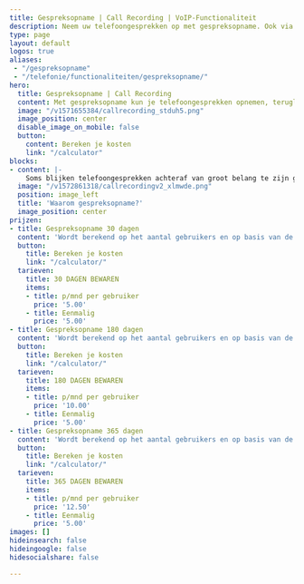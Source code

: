 ```yaml
---
title: Gespreksopname | Call Recording | VoIP-Functionaliteit
description: Neem uw telefoongesprekken op met gespreksopname. Ook via Qaller en Vamos mobiel. Uw gesprekken zijn terug te luisteren en te downloaden op de Hosted telefooncentrale.
type: page
layout: default
logos: true
aliases: 
 - "/gespreksopname"
 - "/telefonie/functionaliteiten/gespreksopname/"
hero:
  title: Gespreksopname | Call Recording
  content: Met gespreksopname kun je telefoongesprekken opnemen, terugluisteren en bewaren. Oók gesprekken die je via de Smartphone maakt (Qaller of Vamos). De gespreksopnamefunctie kun je zelf per gebruiker in- en uitschakelen. Kies zelf of je alle gesprekken opneemt, of zet recording tijdens een gesprek aan. Opgenomen telefoongesprekken kun je beluisteren en gemakkelijk downloaden op de telefooncentrale.
  image: "/v1571655384/callrecording_stduh5.png"
  image_position: center
  disable_image_on_mobile: false
  button:
    content: Bereken je kosten
    link: "/calculator"
blocks:
- content: |-
    Soms blijken telefoongesprekken achteraf van groot belang te zijn geweest. Voor training, maar vaker nog over gedane mondelinge uitspraken en afspraken en toezeggingen. Is het niet ideaal als je de zekerheid hebt dat dit gesprek is terug te luisteren? Callvoip biedt gespreksopname met één druk op de knop: zet opname aan, bepaal het aantal bewaar-dagen (30, 180 of 365), en klaar. Gesprekken worden opgenomen, u kunt ze terugluisteren en downloaden.<br><br><b>De voordelen:</b><br>Training: instrument om jouw team goed op te leiden<br>Bevestiging : zekerheid over uitspraken en afspraken<br>Wettelijke verplichting: bv vanuit de MiFID II regulering<br>Klanttevredenheid: verifieer dat jouw klanten tevreden zijn!<br>Bulk Download: in één keer al je recordings downloaden van een dag, week of maand<br><br><b>Bulk download</b><br>Bij een bewaartijd van 180 of 365 dagen kun je opgenomen gesprekken als batch per maand voor de hele organisatie downloaden.<br><br><a href="https://www.callvoip.nl/ondersteuning/extra-features/gespreksopname-handleiding/#nieuw:-bulk-download-van-opnames" class="button">Hoe werkt het?</a>
  image: "/v1572861318/callrecordingv2_xlmwde.png"
  position: image_left
  title: 'Waarom gespreksopname?'
  image_position: center
prijzen:
- title: Gespreksopname 30 dagen
  content: 'Wordt berekend op het aantal gebruikers en op basis van de ingestelde bewaarperiode.'
  button:
    title: Bereken je kosten
    link: "/calculator/"
  tarieven:
    title: 30 DAGEN BEWAREN
    items:
    - title: p/mnd per gebruiker
      price: '5.00'
    - title: Eenmalig
      price: '5.00'
- title: Gespreksopname 180 dagen
  content: 'Wordt berekend op het aantal gebruikers en op basis van de ingestelde bewaarperiode.<br>Incl. bulk download.'
  button:
    title: Bereken je kosten
    link: "/calculator/"
  tarieven:
    title: 180 DAGEN BEWAREN
    items:
    - title: p/mnd per gebruiker
      price: '10.00'
    - title: Eenmalig
      price: '5.00'
- title: Gespreksopname 365 dagen
  content: 'Wordt berekend op het aantal gebruikers en op basis van de ingestelde bewaarperiode.<br>Incl. bulk download.'
  button:
    title: Bereken je kosten
    link: "/calculator/"
  tarieven:
    title: 365 DAGEN BEWAREN
    items:
    - title: p/mnd per gebruiker
      price: '12.50'
    - title: Eenmalig
      price: '5.00'
images: []
hideinsearch: false
hideingoogle: false
hidesocialshare: false

---
```

